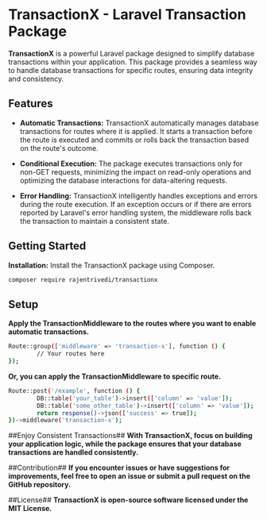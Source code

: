 # TransactionX - Laravel Transaction Package

**TransactionX** is a powerful Laravel package designed to simplify database transactions within your application. This package provides a seamless way to handle database transactions for specific routes, ensuring data integrity and consistency.

## Features

- **Automatic Transactions:** TransactionX automatically manages database transactions for routes where it is applied. It starts a transaction before the route is executed and commits or rolls back the transaction based on the route's outcome.

- **Conditional Execution:** The package executes transactions only for non-GET requests, minimizing the impact on read-only operations and optimizing the database interactions for data-altering requests.

- **Error Handling:** TransactionX intelligently handles exceptions and errors during the route execution. If an exception occurs or if there are errors reported by Laravel's error handling system, the middleware rolls back the transaction to maintain a consistent state.

## Getting Started

 **Installation:**
   Install the TransactionX package using Composer.

   ```bash
   composer require rajentrivedi/transactionx
```

## Setup
**Apply the TransactionMiddleware to the routes where you want to enable automatic transactions.**
```bash
Route::group(['middleware' => 'transaction-x'], function () {
    	// Your routes here
});
```
**Or, you can apply the TransactionMiddleware to specific route.**
```bash
Route::post('/example', function () {
    	DB::table('your_table')->insert(['column' => 'value']);
		DB::table('some_other_table')->insert(['column' => 'value']);
    	return response()->json(['success' => true]);
})->middleware('transaction-x');
```

##Enjoy Consistent Transactions##
**With TransactionX, focus on building your application logic, while the package ensures that your database transactions are handled consistently.**

##Contribution##
**If you encounter issues or have suggestions for improvements, feel free to open an issue or submit a pull request on the GitHub repository.**

##License##
**TransactionX is open-source software licensed under the MIT License.**
